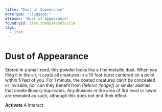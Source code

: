 ```yaml
---
title: "Dust of Appearance"
noteType: ":luggage:"
aliases: "Dust of Appearance"
foundryId: Item.tb0QpJAbSQTv2C1H
tags:
  - Item
---
```


# Dust of Appearance

Stored in a small reed, this powder looks like a fine metallic dust. When you fling it in the air, it coats all creatures in a 10 foot burst centered on a point within 5 feet of you. For 1 minute, the coated creatures can't be concealed or invisible, nor can they benefit from _[[Mirror Image]]_ or similar abilities that create illusory duplicates. Any illusions in the area of 3rd level or lower are revealed as such, although this does not end their effect.

**Activate** A Interact
